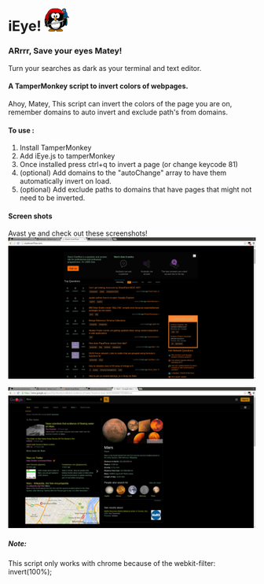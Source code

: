 # iEye! <img width="50px" src="https://raw.githubusercontent.com/CynderR/MarkupTests/master/images/pirate-penguin.png" width="60px" alt="Pirate Penguin">
### ARrrr, Save your eyes Matey!

Turn your searches as dark as your terminal and text editor.
#### A TamperMonkey script to invert colors of webpages.
Ahoy, Matey, This script can invert the colors of the page you are on, remember domains to auto invert and exclude path's from domains.

#### To use :
1. Install TamperMonkey
2. Add iEye.js to tamperMonkey
3. Once installed press ctrl+q to invert a page (or change keycode 81)
4. (optional) Add domains to the "autoChange" array to have them automatically invert on load.
5. (optional) Add exclude paths to domains that have pages that might not need to be inverted.

#### Screen shots
Avast ye and check out these screenshots!
![alt text](https://raw.githubusercontent.com/CynderR/MarkupTests/master/screenshots/stackoverflow.png "Inverted Stackoverflow")

![alt text](https://raw.githubusercontent.com/CynderR/MarkupTests/master/screenshots/google.png "Inverted google search")


##### Note:
This script only works with chrome because of the webkit-filter: invert(100%);


